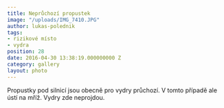 ```yaml
---
title: Neprůchozí propustek
image: "/uploads/IMG_7410.JPG"
author: lukas-polednik
tags:
- rizikové místo
- vydra
position: 28
date: 2016-04-30 13:38:19.000000000 Z
category: gallery
layout: photo
---
```

Propustky pod silnicí jsou obecně pro vydry průchozí. V tomto případě
ale ústí na mříž. Vydry zde neprojdou.
